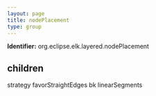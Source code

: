 ```yaml
---
layout: page
title: nodePlacement
type: group
---
```

**Identifier:** org.eclipse.elk.layered.nodePlacement
## children

strategy
favorStraightEdges
bk
linearSegments


